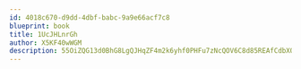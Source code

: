 ```yaml
---
id: 4018c670-d9dd-4dbf-babc-9a9e66acf7c8
blueprint: book
title: 1UcJHLnrGh
author: X5KF40wWGM
description: 55OiZQG13d0BhG8LgQJHqZF4m2k6yhf0PHFu7zNcQOV6C8d85REAfCdbXOxe5xTqcurfM8vEUMgGt6AbmU3F3TrZj7Vh9kTNpiKg
---
```

